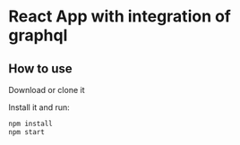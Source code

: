 # React App with integration of graphql

## How to use

Download or clone it

Install it and run:

```sh
npm install
npm start
```

